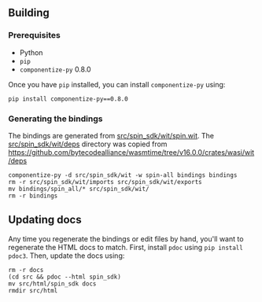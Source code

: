 ## Building

### Prerequisites

- Python
- `pip`
- `componentize-py` 0.8.0

Once you have `pip` installed, you can install `componentize-py` using:

```
pip install componentize-py==0.8.0
```

### Generating the bindings

The bindings are generated from
[src/spin_sdk/wit/spin.wit](./src/spin_sdk/wit/spin.wit).  The
[src/spin_sdk/wit/deps](./src/spin_sdk/wit/deps) directory was copied from
https://github.com/bytecodealliance/wasmtime/tree/v16.0.0/crates/wasi/wit/deps

```
componentize-py -d src/spin_sdk/wit -w spin-all bindings bindings
rm -r src/spin_sdk/wit/imports src/spin_sdk/wit/exports
mv bindings/spin_all/* src/spin_sdk/wit/
rm -r bindings
```

## Updating docs

Any time you regenerate the bindings or edit files by hand, you'll want to
regenerate the HTML docs to match.  First, install `pdoc` using `pip install
pdoc3`.  Then, update the docs using:

```
rm -r docs
(cd src && pdoc --html spin_sdk)
mv src/html/spin_sdk docs
rmdir src/html
```
